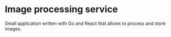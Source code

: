 # Image processing service

Small application written with Go and React that allows to process and store images.
